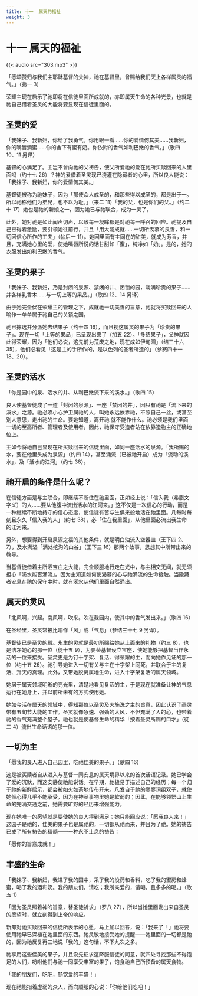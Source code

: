 ```yaml
---
title: 十一  属天的福祉
weight: 3
---
```


# 十一 属天的福祉

{{< audio src="303.mp3" >}}

「愿颂赞归与我们主耶稣基督的父神，祂在基督里，曾赐给我们天上各样属灵的福气。」（弗一 3）

荣耀主现在启示了祂即将在信徒里面所成就的，亦即属天生命的各种光景，也就是祂自己借着圣灵的大能将要显现在信徒里面的。

## 圣灵的爱

「我妹子、我新妇，你给了我勇气。你用眼一看……你的爱情何其美……我新妇，你的嘴唇滴蜜……你的舍下有蜜有奶。你依附的香气如利巴嫩的香气。」（歌四 10、11 另译）

基督的心满足了。主岂不曾向祂的父祷告，使父所爱祂的爱在祂所买赎回来的人里面吗（约十七 26）？神的爱借着圣灵现已浇灌在隐藏者的心里，所以良人能说：「我妹子、我新妇，你的爱情何其美。」

基督徒被称为祂妹子，因为「那使众人成圣的，和那些得以成圣的，都是出于一。所以祂称他们为弟兄，也不以为耻。」（来二 11）「我的父，也是你们的父。」（约二十 17）她也是祂的新娘之一，因为她已与祂联合，成为一灵了。

此外，她对祂是如此闻声切声，以致每一凝眸都是对祂每一呼召的回应。祂提及自己已得着激励，要引领她往前行，并且「用大能成就……一切所羡慕的良善，和一切因信心所作的工夫」（帖后一 11）。她因里面有主同在的甜美，就成为芳香，并且，充满她心里的爱，使她嘴唇所说的话甘甜如「蜜」，纯净如「奶」。是的，她的衣服发出如利巴嫩的香气。

## 圣灵的果子

「我妹子、我新妇，乃是封闭的泉源、禁闭的井、闭锁的园，栽满珍贵的果子……并各样乳香木……与一切上等的果品。」（歌四 12、14 另译）

由于她完全伏在荣耀主的管理之下，成就祂一切美善的旨意，祂就将买赎回来的人喻作一单单属于祂自己的关锁之园。

祂已拣选并分派她去结果子（约十四 16），而且视这属灵的果子为「珍贵的果子」。现在一切「上等的果品」已呈现出来了（加五 22）。「多结果子」，父神就因此得荣耀，因为「他们必说，这先前为荒废之地，现在成如伊甸园」（结三十六 35），他们必看见「这是主的手所作的，是以色列的圣者所造的」（参赛四十一 18、20）。

## 圣灵的活水

「你是园中的泉、活水的井、从利巴嫩流下来的溪水。」（歌四 15）

良人使基督徒成了一道「封闭的泉源」、一座「禁闭的井」，因只有祂是「流下来的溪水」之源。祂必须小心护卫属祂的人，叫她永远依靠祂，不照自己一丝，或甚至别人意思，走出祂的生命。要她知道，离开祂 就不能作什么。祂必须是我们里面一切的至高所者、管理者及使用者。因此，祂保守受造者站在依靠造物主的正确地位上。

主如今将祂自己显现在所买赎回来的信徒里面，如同一座活水的泉源。「我所赐的水，要在他里头成为泉源」（约四 14），甚至涌流（已被祂开启）成为「流动的溪水」，及「活水的江河」（约七 38）。

## 祂开启的条件是什么呢？

在信徒方面是与主联合，即继续不断住在祂里面，正如经上说：「信入我（希腊文字义）的人……要从他腹中流出活水的江河来。」这不仅是一次信心的行动，而是一种继续不断地持守的信心态度，使信徒有苦与生俱来般地活在祂里面。凡每时每刻且永久「信入我的人」（约七 38），必「住在我里面」，从他里面必流出我生命的江河来。

另外，想要得到开启泉源之福的其他条件，就是明白油流入空器皿（王下四 2、7），及水满溢「满处挖沟的山谷」（王下三 16）那两个故事，思想其中所带出来的教导。

当基督徒借着主所洒宝血之大能，完全顺服地行走在光中，与主相交无间，就无须担心「溪水能否涌流」。因为主知道如何使渴慕的心与祂涌流的生命接触。当隐藏者安息在祂的保守中时，就有溪水从他们里面自然涌出。

## 属天的灵风

「北风啊，兴起。南风啊，吹来。吹在我园内，使其中的香气发出来。」（歌四 16）

在圣经里，圣灵常被比喻作「风」或「气息」（参结三十七 9 另译）。

基督徒已是圣灵的殿。永生的灵就是最初所赐给她从上面来的礼物（约三 8），也是洁净她心的那一位（徒十五 9），为要替基督设立宝座，使她能够把基督当作永活的一位来接受。圣灵更是为钉十字架、复活、得荣耀的主，而向她作见证的那一位（约十五 26）。祂引导她进入一切有关与主在十字架上同死，并联合于主的复活、升天的真理。此外，又带她脱离属地生命，进入十字架复活的属天领域。

她居于属天领域明晰的亮光里，清楚地看见复活的主，于是现在就准备让神的气息运行在她身上，并以前所未有的方式使用她。

她如今活在属天的领域中，得知那位以圣灵及火施洗之主的旨意，因此认识了圣灵带有五旬节大能的工作。圣灵就像急速、强劲的大风，不但充满了人的心，也带着祂的香气充满整个屋子。祂也就是使基督生命的精华「按着圣灵所赐的口才」（徒二 4）流出生命话语的那一位。

## 一切为主

「愿我的良人进入自己园里，吃祂佳美的果子。」（歌四 16）

这是被买赎者自从进入与基督一同安息的属天境界以来的首次话语记录。她已学会了爱的沉默，而这安静使祂能说话。在早期，祂极易于描述自己的经历；每一个归于祂的新鲜启示，都会被如火如荼地传布开来。凡发自于祂的寥寥词组双子，就使她倾心得几乎不能承受，因为在神圣事物里她是软弱的；因此，在能够领悟山上生命的完满交通之前，她需要旷野的经历来增强能力。

现在她唯一的愿望就是要使她的良人得到满足；她只能回应说：「愿我良人来！」这园子是祂的，佳美的果子也是属祂的，一切都从祂而来，并且为了祂。她的祷告已成了所有祷告的精髓——一种永不止息的祷告：

「愿你的旨意成就！」

## 丰盛的生命

「我妹子、我新妇，我进了我的园中，采了我的没药和香料，吃了我的蜜房和蜂蜜，喝了我的酒和奶。我的朋友们，请吃；我所亲爱的，请喝，且多多的喝。」（歌五 1）

「因为圣灵照着神的旨意，替圣徒祈求」（罗八 27），所以当她里面发出来自圣灵的愿望时，就立刻得到上帝的响应。

新郎对祂买赎回来的信徒所表示的心愿，马上加以回答，说：「我来了！」祂将要使用祂早已深植在她里面的东西。祂灵敏地接受她的提醒——她里面的一切都是祂的，因为祂反复再三地说「我的」这句话，不下九次之多。

祂享用这些佳美的果子，并且没先征求这降服信徒的同意，就四处寻找那些不得饱足的人们，吩咐他们与祂一同享受丰富的果子，饱食祂自己所预备的属天食物。

「我的朋友们，吃吧，畅饮爱的丰盛！」

现在祂能指着虚弱的众人，而向顺服的心说：「你给他们吃吧！」

